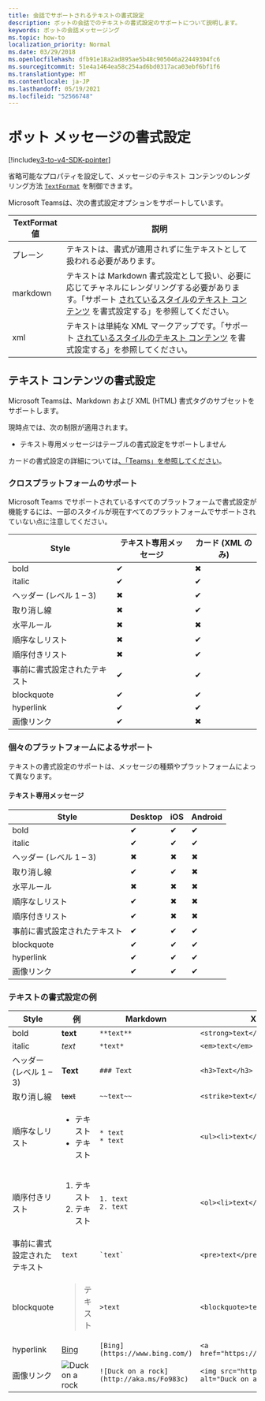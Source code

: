 ```yaml
---
title: 会話でサポートされるテキストの書式設定
description: ボットの会話でのテキストの書式設定のサポートについて説明します。
keywords: ボットの会話メッセージング
ms.topic: how-to
localization_priority: Normal
ms.date: 03/29/2018
ms.openlocfilehash: dfb91e18a2ad895ae5b48c905046a22449304fc6
ms.sourcegitcommit: 51e4a1464ea58c254ad6bd0317aca03ebf6bf1f6
ms.translationtype: MT
ms.contentlocale: ja-JP
ms.lasthandoff: 05/19/2021
ms.locfileid: "52566748"
---
```

# <a name="formatting-bot-messages"></a>ボット メッセージの書式設定

[!include[v3-to-v4-SDK-pointer](~/includes/v3-to-v4-pointer-bots.md)]

省略可能なプロパティを設定して、メッセージのテキスト コンテンツのレンダリング方法 [`TextFormat`](/bot-framework/dotnet/bot-builder-dotnet-create-messages#customizing-a-message) を制御できます。

Microsoft Teamsは、次の書式設定オプションをサポートしています。

| TextFormat 値 | 説明 |
| --- | --- |
| プレーン | テキストは、書式が適用されずに生テキストとして扱われる必要があります。 |
| markdown | テキストは Markdown 書式設定として扱い、必要に応じてチャネルにレンダリングする必要があります。「サポート [されているスタイルのテキスト コンテンツ](#formatting-text-content) を書式設定する」を参照してください。 |
| xml | テキストは単純な XML マークアップです。「サポート [されているスタイルのテキスト コンテンツ](#formatting-text-content) を書式設定する」を参照してください。 |

## <a name="formatting-text-content"></a>テキスト コンテンツの書式設定

Microsoft Teamsは、Markdown および XML (HTML) 書式タグのサブセットをサポートします。

現時点では、次の制限が適用されます。

* テキスト専用メッセージはテーブルの書式設定をサポートしません

カードの書式設定の詳細については[、「Teams」を参照してください](~/task-modules-and-cards/cards/cards-reference.md)。

### <a name="cross-platform-support"></a>クロスプラットフォームのサポート

Microsoft Teams でサポートされているすべてのプラットフォームで書式設定が機能するには、一部のスタイルが現在すべてのプラットフォームでサポートされていない点に注意してください。

| Style                     | テキスト専用メッセージ | カード (XML のみ) |
|---------------------------|--------------------|------------------|
| bold                      | ✔                  | ✖                |
| italic                    | ✔                  | ✔                |
| ヘッダー (レベル 1 &ndash; 3) | ✖                  | ✔                |
| 取り消し線             | ✖                  | ✔                |
| 水平ルール           | ✖                  | ✖                |
| 順序なしリスト            | ✖                  | ✔                |
| 順序付きリスト              | ✖                  | ✔                |
| 事前に書式設定されたテキスト         | ✔                  | ✔                |
| blockquote                | ✔                  | ✔                |
| hyperlink                 | ✔                  | ✔                |
| 画像リンク                | ✔                  | ✖                |

### <a name="support-by-individual-platform"></a>個々のプラットフォームによるサポート

テキストの書式設定のサポートは、メッセージの種類やプラットフォームによって異なります。

#### <a name="text-only-messages"></a>テキスト専用メッセージ

| Style                     | Desktop | iOS | Android |
|---------------------------|---------|-----|---------|
| bold                      | ✔       | ✔   | ✔       |
| italic                    | ✔       | ✔   | ✔       |
| ヘッダー (レベル 1 &ndash; 3) | ✖       | ✖   | ✖       |
| 取り消し線             | ✔       | ✔   | ✖       |
| 水平ルール           | ✖       | ✖   | ✖       |
| 順序なしリスト            | ✔       | ✖   | ✖       |
| 順序付きリスト              | ✔       | ✖   | ✖       |
| 事前に書式設定されたテキスト         | ✔       | ✔   | ✔       |
| blockquote                | ✔       | ✔   | ✔       |
| hyperlink                 | ✔       | ✔   | ✔       |
| 画像リンク                | ✔       | ✔   | ✔       |

### <a name="examples-of-text-formatting"></a>テキストの書式設定の例

| Style | 例 | Markdown | XML (HTML) |
| --- | --- | --- | --- |
| bold | **text** | `**text**` | `<strong>text</strong>` |
| italic | *text* | `*text*` | `<em>text</em>` |
| ヘッダー (レベル 1 &ndash; 3) | **Text** | `### Text` | `<h3>Text</h3>` |
| 取り消し線 | ~~text~~ | `~~text~~` | `<strike>text</strike>` |
| 順序なしリスト | <ul><li>テキスト</li><li>テキスト</li></ul> | `* text`<br>`* text` | `<ul><li>text</li><li>text</li></ul>` |
| 順序付きリスト | <ol><li>テキスト</li><li>テキスト</li></ol> | `1. text`<br>`2. text` | `<ol><li>text</li><li>text</li></ol>` |
| 事前に書式設定されたテキスト | `text` | `` `text` `` | `<pre>text</pre>` |
| blockquote | <blockquote>テキスト</blockquote> | `>text` | `<blockquote>text</blockquote>` |
| hyperlink | [Bing](https://www.bing.com/) | `[Bing](https://www.bing.com/)` | `<a href="https://www.bing.com/">Bing</a>` |
| 画像リンク | <img src="https://aka.ms/Fo983c" alt="Duck on a rock"></img> | `![Duck on a rock](http://aka.ms/Fo983c)` | `<img src="https://aka.ms/Fo983c" alt="Duck on a rock"></img>` |
